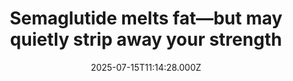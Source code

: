 ---
title: "Semaglutide melts fat—but may quietly strip away your strength"
date: 2025-07-15T11:14:28.000Z
category: Health
externalLink: "https://www.sciencedaily.com/releases/2025/07/250715043349.htm"
image: ""
excerpt: "Semaglutide, a popular anti-obesity drug, may come with a hidden cost: significant muscle loss, especially in women and older adults. A small study found that up to 40% of weight loss from semaglutide comes from lean body mass. Alarmingly, those who consumed less protein saw even more muscle loss—potentially undermining improvements in blood sugar control.…"
---